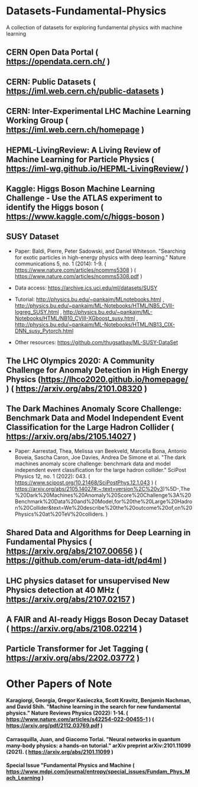 # Datasets-Fundamental-Physics
A collection of datasets for exploring fundamental physics with machine learning

## CERN Open Data Portal ( https://opendata.cern.ch/ )

## CERN: Public Datasets ( https://iml.web.cern.ch/public-datasets )

## CERN: Inter-Experimental LHC Machine Learning Working Group ( https://iml.web.cern.ch/homepage )

## HEPML-LivingReview: A Living Review of Machine Learning for Particle Physics ( https://iml-wg.github.io/HEPML-LivingReview/ )

## Kaggle: Higgs Boson Machine Learning Challenge - Use the ATLAS experiment to identify the Higgs boson ( https://www.kaggle.com/c/higgs-boson )

## SUSY Dataset

* Paper: Baldi, Pierre, Peter Sadowski, and Daniel Whiteson. "Searching for exotic particles in high-energy physics with deep learning." Nature communications 5, no. 1 (2014): 1-9. ( https://www.nature.com/articles/ncomms5308 ) ( https://www.nature.com/articles/ncomms5308.pdf )

* Data access: https://archive.ics.uci.edu/ml/datasets/SUSY

* Tutorial: http://physics.bu.edu/~pankajm/MLnotebooks.html , http://physics.bu.edu/~pankajm/ML-Notebooks/HTML/NB5_CVII-logreg_SUSY.html , http://physics.bu.edu/~pankajm/ML-Notebooks/HTML/NB10_CVIII-XGboost_susy.html , http://physics.bu.edu/~pankajm/ML-Notebooks/HTML/NB13_CIX-DNN_susy_Pytorch.html

* Other resources: https://github.com/thugsatbay/ML-SUSY-DataSet

## The LHC Olympics 2020: A Community Challenge for Anomaly Detection in High Energy Physics (https://lhco2020.github.io/homepage/ ) ( https://arxiv.org/abs/2101.08320 )

## The Dark Machines Anomaly Score Challenge: Benchmark Data and Model Independent Event Classification for the Large Hadron Collider ( https://arxiv.org/abs/2105.14027 )
* Paper: Aarrestad, Thea, Melissa van Beekveld, Marcella Bona, Antonio Boveia, Sascha Caron, Joe Davies, Andrea De Simone et al. "The dark machines anomaly score challenge: benchmark data and model independent event classification for the large hadron collider." SciPost Physics 12, no. 1 (2022): 043. ( https://www.scipost.org/10.21468/SciPostPhys.12.1.043 ) ( https://arxiv.org/abs/2105.14027#:~:text=version%2C%20v3)%5D-,The%20Dark%20Machines%20Anomaly%20Score%20Challenge%3A%20Benchmark%20Data%20and%20Model,for%20the%20Large%20Hadron%20Collider&text=We%20describe%20the%20outcome%20of,on%20Physics%20at%20TeV%20colliders. )

## Shared Data and Algorithms for Deep Learning in Fundamental Physics ( https://arxiv.org/abs/2107.00656 ) ( https://github.com/erum-data-idt/pd4ml )

## LHC physics dataset for unsupervised New Physics detection at 40 MHz ( https://arxiv.org/abs/2107.02157 )

## A FAIR and AI-ready Higgs Boson Decay Dataset ( https://arxiv.org/abs/2108.02214 )

## Particle Transformer for Jet Tagging ( https://arxiv.org/abs/2202.03772 )

# Other Papers of Note

#### Karagiorgi, Georgia, Gregor Kasieczka, Scott Kravitz, Benjamin Nachman, and David Shih. "Machine learning in the search for new fundamental physics." Nature Reviews Physics (2022): 1-14. ( https://www.nature.com/articles/s42254-022-00455-1 ) ( https://arxiv.org/pdf/2112.03769.pdf )

#### Carrasquilla, Juan, and Giacomo Torlai. "Neural networks in quantum many-body physics: a hands-on tutorial." arXiv preprint arXiv:2101.11099 (2021). ( https://arxiv.org/abs/2101.11099 )

#### Special Issue "Fundamental Physics and Machine ( https://www.mdpi.com/journal/entropy/special_issues/Fundam_Phys_Mach_Learning )